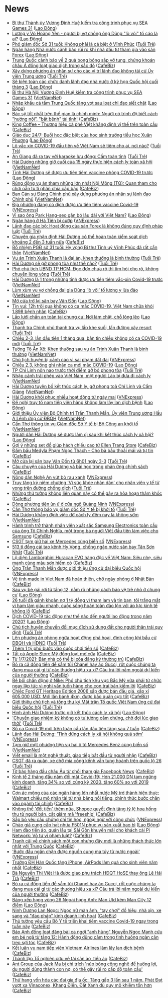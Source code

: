 # News

- [Bí thư Thành ủy Vương Đình Huệ kiểm tra công trình phục vụ SEA Games 31](https://laodong.vn/the-thao/bi-thu-thanh-uy-vuong-dinh-hue-kiem-tra-cong-trinh-phuc-vu-sea-games-31-885143.ldo) ([Lao Động](https://laodong.vn))
- [Lương y Võ Hoàng Yên - người bị vợ chồng ông Dũng &quot;lò vôi&quot; tố cáo là ai?](https://laodong.vn/video/luong-y-vo-hoang-yen-nguoi-bi-vo-chong-ong-dung-lo-voi-to-cao-la-ai-884993.ldo) ([Lao Động](https://laodong.vn))
- [Phó giám đốc Sở 31 tuổi: Không phải là cá biệt ở Vĩnh Phúc](https://tuoitre.vn/pho-giam-doc-so-31-tuoi-khong-phai-la-ca-biet-o-vinh-phuc-20210302191351875.htm) ([Tuổi Trẻ](https://tuoitre.vn))
- [Ngân hàng Nhà nước cảnh báo rủi ro khi nhà đầu tư tham gia vào sàn Forex](https://laodong.vn/phap-luat/ngan-hang-nha-nuoc-canh-bao-rui-ro-khi-nha-dau-tu-tham-gia-vao-san-forex-885138.ldo) ([Lao Động](https://laodong.vn))
- [Trung Quốc cảnh báo về 2 quả bong bóng sắp vỡ tung, chứng khoán châu Á đồng loạt giao dịch trong sắc đỏ](https://cafebiz.vn/trung-quoc-canh-bao-ve-2-qua-bong-bong-sap-vo-tung-chung-khoan-chau-a-dong-loat-giao-dich-trong-sac-do-20210302182939691.chn) ([CafeBiz](https://cafebiz.vn))
- [Xây dựng phương án nhân sự cho các vị trí lãnh đạo không tái cử Ủy viên Trung ương](https://tuoitre.vn/xay-dung-phuong-an-nhan-su-cho-cac-vi-tri-lanh-dao-khong-tai-cu-uy-vien-trung-uong-20210302192936739.htm) ([Tuổi Trẻ](https://tuoitre.vn))
- [Sẽ kiện toàn các chức danh lãnh đạo nhà nước ở kỳ họp Quốc hội cuối tháng 3](https://laodong.vn/thoi-su/se-kien-toan-cac-chuc-danh-lanh-dao-nha-nuoc-o-ky-hop-quoc-hoi-cuoi-thang-3-885159.ldo) ([Lao Động](https://laodong.vn))
- [Bí thư Hà Nội Vương Đình Huệ kiểm tra công trình phục vụ SEA Games 31](http://vietnamnet.vn/vn/thoi-su/bi-thu-ha-noi-vuong-dinh-hue-kiem-tra-cong-trinh-phuc-vu-sea-games-31-716716.html) ([VietNamNet](https://vietnamnet.vn))
- [Nhập khẩu cá tầm Trung Quốc tăng vọt sau loạt chỉ đạo siết chặt](https://laodong.vn/kinh-te/nhap-khau-ca-tam-trung-quoc-tang-vot-sau-loat-chi-dao-siet-chat-885028.ldo) ([Lao Động](https://laodong.vn))
- [Bác sỹ tốt nhất trên thế gian là chính mình: Người có trình độ biết cách "hướng nội”, "bắt bệnh" tài tình!](https://cafebiz.vn/bac-sy-tot-nhat-tren-the-gian-la-chinh-minh-nguoi-co-trinh-do-biet-cach-huong-noi-bat-benh-tai-tinh-2021030117172458.chn) ([CafeBiz](https://cafebiz.vn))
- [King Coffee – Thương hiệu cà phê Việt khẳng định vị thế trên toàn cầu](https://cafebiz.vn/king-coffee-thuong-hieu-ca-phe-viet-khang-dinh-vi-the-tren-toan-cau-20210302161140148.chn) ([CafeBiz](https://cafebiz.vn))
- [Giáo dục 24/7: Buổi học đặc biệt của học sinh trường tiểu học Xuân Phương](https://laodong.vn/video/giao-duc-247-buoi-hoc-dac-biet-cua-hoc-sinh-truong-tieu-hoc-xuan-phuong-885103.ldo) ([Lao Động](https://laodong.vn))
- [Lô vắc xin COVID-19 đầu tiên về Việt Nam sẽ tiêm cho ai, nơi nào?](https://tuoitre.vn/lo-vac-xin-covid-19-dau-tien-ve-viet-nam-se-tiem-cho-ai-noi-nao-20210302185316538.htm) ([Tuổi Trẻ](https://tuoitre.vn))
- [An Giang đã ra tay với karaoke lưu động: Cấm toàn tỉnh](https://tuoitre.vn/an-giang-da-ra-tay-voi-karaoke-luu-dong-cam-toan-tinh-20210302174629553.htm) ([Tuổi Trẻ](https://tuoitre.vn))
- [Hải Dương những giờ cuối của 15 ngày thực hiện cách ly toàn xã hội](http://vietnamnet.vn/vn/thoi-su/hai-duong-nhung-gio-cuoi-cua-15-ngay-thuc-hien-cach-ly-toan-xa-hoi-716713.html) ([VietNamNet](https://vietnamnet.vn))
- [Tỉnh Hải Dương sẽ được ưu tiên tiêm vaccine phòng COVID-19 trước](https://laodong.vn/xa-hoi/tinh-hai-duong-se-duoc-uu-tien-tiem-vaccine-phong-covid-19-truoc-885142.ldo) ([Lao Động](https://laodong.vn))
- [Rúng động vụ án tham nhũng lớn nhất Nội Mông (TQ): Quan tham cho chơi oẳn tù tì phân chia cấp bậc](https://cafebiz.vn/rung-dong-vu-an-tham-nhung-lon-nhat-noi-mong-tq-quan-tham-cho-choi-oan-tu-ti-phan-chia-cap-bac-20210302182756393.chn) ([CafeBiz](https://cafebiz.vn))
- [Ban Cán sự Đảng Chính phủ xây dựng phương án nhân sự lãnh đạo Chính phủ](http://vietnamnet.vn/vn/thoi-su/chinh-tri/ban-can-su-dang-chinh-phu-xay-dung-phuong-an-nhan-su-lanh-dao-chinh-phu-716696.html) ([VietNamNet](https://vietnamnet.vn))
- [Địa phương đang có dịch được ưu tiên tiêm vaccine Covid-19](https://vnexpress.net/dia-phuong-dang-co-dich-duoc-uu-tien-tiem-vaccine-covid-19-4242524.html) ([VNExpress](https://vnexpress.net))
- [Vì sao ông Park Hang-seo gắn bó lâu dài với Việt Nam?](https://laodong.vn/bong-da/vi-sao-ong-park-hang-seo-gan-bo-lau-dai-voi-viet-nam-885078.ldo) ([Lao Động](https://laodong.vn))
- [Ngân hàng ở Hà Tiên bị cướp](https://vnexpress.net/ngan-hang-o-ha-tien-bi-cuop-4242559.html) ([VNExpress](https://vnexpress.net))
- [Lãnh đạo các bộ: Hoạt động của sàn Forex là không đúng quy định pháp luật](https://tuoitre.vn/lanh-dao-cac-bo-hoat-dong-cua-san-forex-la-khong-dung-quy-dinh-phap-luat-20210302183843371.htm) ([Tuổi Trẻ](https://tuoitre.vn))
- [Chuyên gia nhận định Hải Dương có thể hoàn toàn kiểm soát dịch khoảng 2 đến 3 tuần nữa](https://cafebiz.vn/chuyen-gia-nhan-dinh-hai-duong-co-the-hoan-toan-kiem-soat-dich-khoang-2-den-3-tuan-nua-2021030218191268.chn) ([CafeBiz](https://cafebiz.vn))
- [Bổ nhiệm PGĐ sở 31 tuổi: Hy vọng Bí thư Tỉnh uỷ Vĩnh Phúc đã rất cẩn thận](http://vietnamnet.vn/vn/thoi-su/chinh-tri/bo-nhiem-pgd-so-31-tuoi-hy-vong-bi-thu-tinh-uy-vinh-phuc-da-rat-can-than-716663.html) ([VietNamNet](https://vietnamnet.vn))
- [Vụ án Trịnh Xuân Thanh là đại án, khen thưởng là bình thường](https://tuoitre.vn/vu-an-trinh-xuan-thanh-la-dai-an-khen-thuong-la-binh-thuong-20210302182111805.htm) ([Tuổi Trẻ](https://tuoitre.vn))
- [Hải Dương sẽ gỡ phong tỏa như thế nào?](https://tuoitre.vn/hai-duong-se-go-phong-toa-nhu-the-nao-20210302180925215.htm) ([Tuổi Trẻ](https://tuoitre.vn))
- [Phó chủ tịch UBND TP.HCM: Đọc đơn chưa rõ thì tìm hỏi cho rõ, không chuyển lòng vòng](https://tuoitre.vn/pho-chu-tich-ubnd-tp-hcm-doc-don-chua-ro-thi-tim-hoi-cho-ro-khong-chuyen-long-vong-20210302182006035.htm) ([Tuổi Trẻ](https://tuoitre.vn))
- [Hải Dương là 1 trong những tỉnh được ưu tiên tiêm vắc-xin Covid-19 trước](http://vietnamnet.vn/vn/thoi-su/hai-duong-la-1-trong-nhung-tinh-duoc-uu-tien-tiem-vac-xin-covid-19-truoc-716702.html) ([VietNamNet](https://vietnamnet.vn))
- [Lùm xùm vụ vợ chồng đại gia Dũng ‘lò vôi’ tố lương y lừa đảo](http://vietnamnet.vn/vn/thoi-su/lum-xum-vu-vo-chong-dai-gia-dung-lo-voi-to-luong-y-lua-dao-716703.html) ([VietNamNet](https://vietnamnet.vn))
- [Mở cửa trở lại sân bay Vân Đồn](https://laodong.vn/giao-thong/mo-cua-tro-lai-san-bay-van-don-885105.ldo) ([Lao Động](https://laodong.vn))
- [Tin vui: 12h trôi qua không có ca mắc COVID-19, Việt Nam chữa khỏi 1.898 bệnh nhân](https://cafebiz.vn/tin-vui-12h-troi-qua-khong-co-ca-mac-covid-19-viet-nam-chua-khoi-1898-benh-nhan-20210302181315005.chn) ([CafeBiz](https://cafebiz.vn))
- [Lắp lưới chắn an toàn tại chung cư: Nơi làm chặt, chỗ lỏng lẻo](https://laodong.vn/photo/lap-luoi-chan-an-toan-tai-chung-cu-noi-lam-chat-cho-long-leo-885060.ldo) ([Lao Động](https://laodong.vn))
- [Thanh tra Chính phủ thanh tra vụ lấp khe suối, lấn đường xây resort](https://tuoitre.vn/thanh-tra-chinh-phu-thanh-tra-vu-lap-khe-suoi-lan-duong-xay-resort-20210302174152294.htm) ([Tuổi Trẻ](https://tuoitre.vn))
- [Chiều 2-3, lần đầu tiên 1 tháng qua, bản tin chiều không có ca COVID-19 mới](https://tuoitre.vn/chieu-2-3-lan-dau-tien-1-thang-qua-ban-tin-chieu-khong-co-ca-covid-19-moi-2021030218182437.htm) ([Tuổi Trẻ](https://tuoitre.vn))
- [Tướng Tô Ân Xô: Khen thưởng sau vụ án Trịnh Xuân Thanh là bình thường](http://vietnamnet.vn/vn/thoi-su/tuong-to-an-xo-khen-thuong-sau-vu-an-trinh-xuan-thanh-la-binh-thuong-716695.html) ([VietNamNet](https://vietnamnet.vn))
- [Chủ tịch huyện bị cảnh cáo vì sai phạm đất đai](https://vnexpress.net/chu-tich-huyen-bi-canh-cao-vi-sai-pham-dat-dai-4242549.html) ([VNExpress](https://vnexpress.net))
- [Chiều 2.3, không ghi nhận ca mới mắc COVID-19](https://laodong.vn/y-te/chieu-23-khong-ghi-nhan-ca-moi-mac-covid-19-885064.ldo) ([Lao Động](https://laodong.vn))
- [TP Chí Linh nôn nao trước thời điểm gỡ bỏ phong tỏa](https://tuoitre.vn/tp-chi-linh-non-nao-truoc-thoi-diem-go-bo-phong-toa-20210302165150846.htm) ([Tuổi Trẻ](https://tuoitre.vn))
- [Nhập cảnh trái phép vào Việt Nam, một người Lào bị đưa đi cách ly](http://vietnamnet.vn/vn/thoi-su/nhap-canh-trai-phep-vao-viet-nam-mot-nguoi-lao-bi-dua-di-cach-ly-716697.html) ([VietNamNet](https://vietnamnet.vn))
- [Hải Dương tuyên bố kết thúc cách ly, gỡ phong toả Chí Linh và Cẩm Giàng](http://vietnamnet.vn/vn/thoi-su/hai-duong-tuyen-bo-ket-thuc-cach-ly-go-phong-toa-chi-linh-va-cam-giang-716693.html) ([VietNamNet](https://vietnamnet.vn))
- [Hải Dương khôi phục nhiều hoạt động từ ngày mai](https://vnexpress.net/hai-duong-khoi-phuc-nhieu-hoat-dong-tu-ngay-mai-4242471.html) ([VNExpress](https://vnexpress.net))
- [Đề nghị truy tố nam tiếp viên hàng không làm lây lan dịch bệnh](https://laodong.vn/phap-luat/de-nghi-truy-to-nam-tiep-vien-hang-khong-lam-lay-lan-dich-benh-885032.ldo) ([Lao Động](https://laodong.vn))
- [Giới thiệu Ủy viên Bộ Chính trị Trần Thanh Mẫn, Ủy viên Trung ương Hầu A Lềnh ứng cử ĐBQH](http://vietnamnet.vn/vn/thoi-su/quoc-hoi/gioi-thieu-uy-vien-bo-chinh-tri-tran-thanh-man-uy-vien-trung-uong-hau-a-lenh-ung-cu-dbqh-716687.html) ([VietNamNet](https://vietnamnet.vn))
- [Cần Thơ thông tin vụ Giám đốc Sở Y tế bị Bộ Công an khởi tố](http://vietnamnet.vn/vn/thoi-su/can-tho-thong-tin-vu-giam-doc-so-y-te-bi-bo-cong-an-khoi-to-716688.html) ([VietNamNet](https://vietnamnet.vn))
- [Người dân Hải Dương sẽ được làm gì sau khi kết thúc cách ly xã hội?](https://laodong.vn/video/nguoi-dan-hai-duong-se-duoc-lam-gi-sau-khi-ket-thuc-cach-ly-xa-hoi-885076.ldo) ([Lao Động](https://laodong.vn))
- [Gợi ý những set đồ giúp hách chiều cao từ Ellen Trang Store](https://cafebiz.vn/goi-y-nhung-set-do-giup-hach-chieu-cao-tu-ellen-trang-store-20210302134559561.chn) ([CafeBiz](https://cafebiz.vn))
- [Đầm bầu Medyla Phạm Ngọc Thạch – Cho bà bầu thoải mái và tự tin](https://cafebiz.vn/dam-bau-medyla-pham-ngoc-thach-cho-ba-bau-thoai-mai-va-tu-tin-20210302134520573.chn) ([CafeBiz](https://cafebiz.vn))
- [Mở cửa lại sân bay Vân Đồn từ 6h01 ngày 3-3](https://tuoitre.vn/mo-cua-lai-san-bay-van-don-tu-6h01-ngay-3-3-20210302170243411.htm) ([Tuổi Trẻ](https://tuoitre.vn))
- [Câu chuyện của Hải Dương và bài học trong phản ứng chính sách](https://cafebiz.vn/cau-chuyen-cua-hai-duong-va-bai-hoc-trong-phan-ung-chinh-sach-20210302172354819.chn) ([CafeBiz](https://cafebiz.vn))
- [Nông dân Nghệ An vứt bỏ rau xanh](https://vnexpress.net/nong-dan-nghe-an-vut-bo-rau-xanh-4242458.html) ([VNExpress](https://vnexpress.net))
- [Truy tặng kỷ niệm chương 'Vì sức khỏe nhân dân' cho nhân viên y tế tử vong trên đường chống dịch](https://tuoitre.vn/truy-tang-ky-niem-chuong-vi-suc-khoe-nhan-dan-cho-nhan-vien-y-te-tu-vong-tren-duong-chong-dich-20210302164757437.htm) ([Tuổi Trẻ](https://tuoitre.vn))
- [Những thứ tưởng không liên quan này có thể gây ra hỏa hoạn thảm khốc](https://cafebiz.vn/nhung-thu-tuong-khong-lien-quan-nay-co-the-gay-ra-hoa-hoan-tham-khoc-20210302170312424.chn) ([CafeBiz](https://cafebiz.vn))
- [Dòng phương tiện ùn ứ ở cửa ngõ Quảng Ninh](https://vnexpress.net/dong-phuong-tien-un-u-o-cua-ngo-quang-ninh-4242483.html) ([VNExpress](https://vnexpress.net))
- [Cần Thơ thông báo vụ giám đốc Sở Y tế bị khởi tố](https://tuoitre.vn/can-tho-thong-bao-vu-giam-doc-so-y-te-bi-khoi-to-20210302165533131.htm) ([Tuổi Trẻ](https://tuoitre.vn))
- [Hải Dương khẳng định việc dỡ cách ly đêm nay là không sớm](http://vietnamnet.vn/vn/thoi-su/hai-duong-khang-dinh-viec-do-cach-ly-dem-nay-la-khong-som-716664.html) ([VietNamNet](https://vietnamnet.vn))
- [Hành trình trở thành nhân viên xuất sắc Samsung Electronics toàn cầu của ông Tô Chính Nghĩa, một trong ba người Việt đầu tiên làm việc cho Samsung](https://cafebiz.vn/hanh-trinh-tro-thanh-nhan-vien-xuat-sac-samsung-electronics-toan-cau-cua-ong-to-chinh-nghia-mot-trong-ba-nguoi-viet-dau-tien-lam-viec-cho-samsung-20210302154948557.chn) ([CafeBiz](https://cafebiz.vn))
- [CSGT tạm giữ hai xe Mercedes cùng biển số](https://vnexpress.net/csgt-tam-giu-hai-xe-mercedes-cung-bien-so-4242477.html) ([VNExpress](https://vnexpress.net))
- [513 tỉ đồng cải tạo kênh Hy Vọng, chống ngập nước sân bay Tân Sơn Nhất](https://tuoitre.vn/513-ti-dong-cai-tao-kenh-hy-vong-chong-ngap-nuoc-san-bay-tan-son-nhat-20210302165203061.htm) ([Tuổi Trẻ](https://tuoitre.vn))
- [Lộ diện Lamborghini Huracan EVO hàng độc về Việt Nam: Siêu nhẹ, siêu mạnh cùng màu sơn hiếm có](https://cafebiz.vn/lo-dien-lamborghini-huracan-evo-hang-doc-ve-viet-nam-sieu-nhe-sieu-manh-cung-mau-son-hiem-co-20210302154243097.chn) ([CafeBiz](https://cafebiz.vn))
- [Ông Trần Thanh Mẫn được giới thiệu ứng cử đại biểu Quốc hội](https://vnexpress.net/ong-tran-thanh-man-duoc-gioi-thieu-ung-cu-dai-bieu-quoc-hoi-4242422.html) ([VNExpress](https://vnexpress.net))
- [Vệ tinh made in Viet Nam đã hoàn thiện, chờ ngày phóng ở Nhật Bản](https://cafebiz.vn/ve-tinh-made-in-viet-nam-da-hoan-thien-cho-ngay-phong-o-nhat-ban-20210302161714726.chn) ([CafeBiz](https://cafebiz.vn))
- [Sau vụ bé gái rơi từ tầng 12, nắm rõ những cách bảo vệ trẻ nhỏ ở chung cư](https://laodong.vn/infographic/sau-vu-be-gai-roi-tu-tang-12-nam-ro-nhung-cach-bao-ve-tre-nho-o-chung-cu-884946.ldo) ([Lao Động](https://laodong.vn))
- [26 tuổi đã gánh khoản nợ 1 tỷ đồng vì tham lam và tin bạn, tôi trắng mắt vì ham làm giàu nhanh, cuộc sống hoàn toàn đảo lộn với áp lực kinh tế khổng lồ](https://cafebiz.vn/26-tuoi-da-ganh-khoan-no-1-ty-dong-vi-tham-lam-va-tin-ban-toi-trang-mat-vi-ham-lam-giau-nhanh-cuoc-song-hoan-toan-dao-lon-voi-ap-luc-kinh-te-khong-lo-20210302153819306.chn) ([CafeBiz](https://cafebiz.vn))
- [Dịch COVID-19 tác động như thế nào đến người lao động trong năm 2020?](https://laodong.vn/infographic/dich-covid-19-tac-dong-nhu-the-nao-den-nguoi-lao-dong-trong-nam-2020-884640.ldo) ([Lao Động](https://laodong.vn))
- [Chủ tịch huyện chuyển đổi mục đích sử dụng đất cho người thân trái quy định](https://tuoitre.vn/chu-tich-huyen-chuyen-doi-muc-dich-su-dung-dat-cho-nguoi-than-trai-quy-dinh-20210302155201728.htm) ([Tuổi Trẻ](https://tuoitre.vn))
- [Lên phương án phòng ngừa hoạt động phá hoại, đình công khi bầu cử ĐBQH và HĐND](https://tuoitre.vn/len-phuong-an-phong-ngua-hoat-dong-pha-hoai-dinh-cong-khi-bau-cu-dbqh-va-hdnd-20210302151142316.htm) ([Tuổi Trẻ](https://tuoitre.vn))
- [Thêm 1 tỷ phú bước vào cuộc chơi tiền số](https://cafebiz.vn/them-1-ty-phu-buoc-vao-cuoc-choi-tien-so-20210302153409741.chn) ([CafeBiz](https://cafebiz.vn))
- [Tất cả Apple Store Mỹ đồng loạt mở cửa](https://cafebiz.vn/tat-ca-apple-store-my-dong-loat-mo-cua-20210302153622618.chn) ([CafeBiz](https://cafebiz.vn))
- [Từ 1/7/2021: Bán nhà có thể bị xóa đăng ký thường trú](https://cafebiz.vn/tu-1-7-2021-ban-nha-co-the-bi-xoa-dang-ky-thuong-tru-20210302155914211.chn) ([CafeBiz](https://cafebiz.vn))
- [Bỏ ra cả đống tiền để sắm túi Chanel hay áo Gucci, rốt cuộc chúng ta đang mua cái gì từ các thương hiệu xa xỉ? Câu trả lời nằm ngoài dự kiến của người thường](https://cafebiz.vn/bo-ra-ca-dong-tien-de-sam-tui-chanel-hay-ao-gucci-rot-cuoc-chung-ta-dang-mua-cai-gi-tu-cac-thuong-hieu-xa-xi-cau-tra-loi-nam-ngoai-du-kien-cua-nguoi-thuong-20210302153446961.chn) ([CafeBiz](https://cafebiz.vn))
- [Bê bối chấn động ở Nike: Phó chủ tịch khu vực Bắc Mỹ vừa phải từ chức ngay lập tức vì nghi vấn tuồn hàng cho con trai bán kiếm lời](https://cafebiz.vn/be-boi-chan-dong-o-nike-pho-chu-tich-khu-vuc-bac-my-vua-phai-tu-chuc-ngay-lap-tuc-vi-nghi-van-tuon-hang-cho-con-trai-ban-kiem-loi-20210302154543374.chn) ([CafeBiz](https://cafebiz.vn))
- [Chiếc Ford GT Heritage Edition 2006 sắp được bán đấu giá, xấp xỉ 605.000 USD: Mới lăn bánh 4km, được bảo quản cực tốt](https://cafebiz.vn/chiec-ford-gt-heritage-edition-2006-sap-duoc-ban-dau-gia-xap-xi-605000-usd-moi-lan-banh-4km-duoc-bao-quan-cuc-tot-2021030215402669.chn) ([CafeBiz](https://cafebiz.vn))
- [Giới thiệu chủ tịch và tổng thư ký Mặt trận Tổ quốc Việt Nam ứng cử đại biểu Quốc hội](https://tuoitre.vn/gioi-thieu-chu-tich-va-tong-thu-ky-mat-tran-to-quoc-viet-nam-ung-cu-dai-bieu-quoc-hoi-20210302150516184.htm) ([Tuổi Trẻ](https://tuoitre.vn))
- [Hình ảnh Hải Dương trước giờ kết thúc cách ly xã hội](https://laodong.vn/photo/hinh-anh-hai-duong-truoc-gio-ket-thuc-cach-ly-xa-hoi-884972.ldo) ([Lao Động](https://laodong.vn))
- ['Chuyển giao nhiệm kỳ không có tư tưởng cầm chừng, chờ đợi lúc giao thời'](https://tuoitre.vn/chuyen-giao-nhiem-ky-khong-co-tu-tuong-cam-chung-cho-doi-luc-giao-thoi-2021030214534972.htm) ([Tuổi Trẻ](https://tuoitre.vn))
- [Số ca Covid-19 mới trên toàn cầu lần đầu tiên tăng sau 7 tuần](https://cafebiz.vn/so-ca-covid-19-moi-tren-toan-cau-lan-dau-tien-tang-sau-7-tuan-2021030214002023.chn) ([CafeBiz](https://cafebiz.vn))
- [Lãnh đạo Hải Dương: 'Tỉnh dừng cách ly xã hội không quá sớm'](https://vnexpress.net/lanh-dao-hai-duong-tinh-dung-cach-ly-xa-hoi-khong-qua-som-4242353.html) ([VNExpress](https://vnexpress.net))
- [Tạm giữ một phương tiện vụ hai ô tô Mercedes Benz cùng biển số](http://vietnamnet.vn/vn/thoi-su/tam-giu-mot-phuong-tien-vu-hai-o-to-mercedes-benz-cung-bien-so-716628.html) ([VietNamNet](https://vietnamnet.vn))
- [Viết email là một nghệ thuật, giao tiếp bắt đầu từ người nhận](https://cafebiz.vn/viet-email-la-mot-nghe-thuat-giao-tiep-bat-dau-tu-nguoi-nhan-20210302113843292.chn) ([CafeBiz](https://cafebiz.vn))
- [CSGT đã ra quân, xe chở mía cồng kềnh vẫn tung hoành trên quốc lộ 26](https://tuoitre.vn/csgt-da-ra-quan-xe-cho-mia-cong-kenh-van-tung-hoanh-tren-quoc-lo-26-20210302131827821.htm) ([Tuổi Trẻ](https://tuoitre.vn))
- [Tờ báo hàng đầu châu Âu từ chối tham gia Facebook News](https://cafebiz.vn/to-bao-hang-dau-chau-au-tu-choi-tham-gia-facebook-news-20210302135111387.chn) ([CafeBiz](https://cafebiz.vn))
- [Kinh tế 2 tháng đầu năm đối mặt Covid-19: Hơn 21.000 DN tạm ngừng kinh doanh, tăng 34% so với cùng kỳ 2020, tăng 60% so với 2019](https://cafebiz.vn/kinh-te-2-thang-dau-nam-doi-mat-covid-19-hon-21000-dn-tam-ngung-kinh-doanh-tang-34-so-voi-cung-ky-2020-tang-60-so-voi-2019-20210302112503488.chn) ([CafeBiz](https://cafebiz.vn))
- [Cơn ác mộng của các ngân hàng lớn nhất nước Mỹ trở thành hiện thực: Walmart chiêu mộ nhân tài từ nhà băng nổi tiếng, chính thức bước chân vào ngành tài chính](https://cafebiz.vn/con-ac-mong-cua-cac-ngan-hang-lon-nhat-nuoc-my-tro-thanh-hien-thuc-walmart-chieu-mo-nhan-tai-tu-nha-bang-noi-tieng-chinh-thuc-buoc-chan-vao-nganh-tai-chinh-2021030213541285.chn) ([CafeBiz](https://cafebiz.vn))
- [Không thể 'đốt tiền' thêm nữa, Shopee quyết định tăng tỷ lệ hoa hồng thu từ người bán, cắt giảm mã 'freeship'](https://cafebiz.vn/khong-the-dot-tien-them-nua-shopee-quyet-dinh-tang-ty-le-hoa-hong-thu-tu-nguoi-ban-cat-giam-ma-freeship-20210302144340381.chn) ([CafeBiz](https://cafebiz.vn))
- [Sắp bỏ yêu cầu chứng chỉ tin học, ngoại ngữ với công chức](https://vnexpress.net/sap-bo-yeu-cau-chung-chi-tin-hoc-ngoai-ngu-voi-cong-chuc-4242325.html) ([VNExpress](https://vnexpress.net))
- [Chào giá cung cấp hạt nhựa F501N phục vụ sản xuất bao bì](https://laodong.vn/thong-tin-doanh-nghiep/chao-gia-cung-cap-hat-nhua-f501n-phuc-vu-san-xuat-bao-bi-884992.ldo) ([Lao Động](https://laodong.vn))
- [Ham đào tiền ảo, quán lẩu tại Sài Gòn khuyến mãi cho khách cài Pi Network: Vô tư vi phạm luật?](https://cafebiz.vn/ham-dao-tien-ao-quan-lau-tai-sai-gon-khuyen-mai-cho-khach-cai-pi-network-vo-tu-vi-pham-luat-20210302131231819.chn) ([CafeBiz](https://cafebiz.vn))
- [Tranh cãi về chính sách một con nhưng đây mới là những thách thức lớn nhất với Trung Quốc](https://cafebiz.vn/tranh-cai-ve-chinh-sach-mot-con-nhung-day-moi-la-nhung-thach-thuc-lon-nhat-voi-trung-quoc-20210302142220488.chn) ([CafeBiz](https://cafebiz.vn))
- ['Bước đầu ngăn chặn được nguồn cung ma túy từ nước ngoài'](https://vnexpress.net/buoc-dau-ngan-chan-duoc-nguon-cung-ma-tuy-tu-nuoc-ngoai-4242307.html) ([VNExpress](https://vnexpress.net))
- [Trường ĐH Hàn Quốc tặng iPhone, AirPods làm quà cho sinh viên năm nhất](https://cafebiz.vn/su-that-sau-chuyen-cac-truong-dai-hoc-han-quoc-phat-iphone-ai-khong-nhan-bi-ky-luat-20210302101636006.chn) ([CafeBiz](https://cafebiz.vn))
- [Bà Nguyễn Thị Việt Hà được giao phụ trách HĐQT HoSE thay ông Lê Hải Trà](https://cafebiz.vn/ba-nguyen-thi-viet-ha-duoc-giao-phu-trach-hdqt-hose-thay-ong-le-hai-tra-20210302141126019.chn) ([CafeBiz](https://cafebiz.vn))
- [Bỏ ra cả đống tiền để sắm túi Chanel hay áo Gucci, rốt cuộc chúng ta đang mua cái gì từ các thương hiệu xa xỉ? Câu trả lời nằm ngoài dự kiến của người thường](https://cafebiz.vn/bo-ra-ca-dong-tien-de-sam-tui-chanel-hay-ao-gucci-rot-cuoc-chung-ta-dang-mua-cai-gi-tu-cac-thuong-hieu-xa-xi-cau-tra-loi-nam-ngoai-du-kien-cua-nguoi-thuong-2021030214073738.chn) ([CafeBiz](https://cafebiz.vn))
- [Bảng xếp hạng vòng 26 Ngoại hạng Anh: Man Utd kém Man City 12 điểm](https://laodong.vn/infographic/bang-xep-hang-vong-26-ngoai-hang-anh-man-utd-kem-man-city-12-diem-884916.ldo) ([Lao Động](https://laodong.vn))
- [Ninh Dương Lan Ngọc: Ngọc nữ màn ảnh, "tay chơi" đồ hiệu, nhà xịn, xe sang và "đao pháp" kinh doanh linh hoạt](https://cafebiz.vn/ninh-duong-lan-ngoc-ngoc-nu-man-anh-tay-choi-do-hieu-nha-xin-xe-sang-va-dao-phap-kinh-doanh-linh-hoat-20210302140539814.chn) ([CafeBiz](https://cafebiz.vn))
- [Thủ tướng yêu cầu Bộ Y tế triển khai tiêm vaccine Covid-19 ngay trong tuần này](https://cafebiz.vn/thu-tuong-yeu-cau-bo-y-te-trien-khai-tiem-vaccine-covid-19-ngay-trong-tuan-nay-20210302140122861.chn) ([CafeBiz](https://cafebiz.vn))
- [Báo Anh đồng loạt đăng bài ca ngợi "anh hùng" Nguyễn Ngọc Mạnh cứu em bé ngã từ tầng 12: Hành động dũng cảm trong tình huống ngàn cân treo sợi tóc](https://cafebiz.vn/bao-anh-dong-loat-dang-bai-ca-ngoi-anh-hung-nguyen-ngoc-manh-cuu-em-be-nga-tu-tang-12-hanh-dong-dung-cam-trong-tinh-huong-ngan-can-treo-soi-toc-20210302135830219.chn) ([CafeBiz](https://cafebiz.vn))
- [Kết luận vụ nam tiếp viên Vietnam Airlines làm lây lan dịch bệnh](https://cafebiz.vn/ket-luan-vu-nam-tiep-vien-vietnam-airlines-lam-lay-lan-dich-benh-20210302135649307.chn) ([CafeBiz](https://cafebiz.vn))
- [Thành lập Tổ nghiên cứu về tài sản ảo, tiền ảo](https://cafebiz.vn/thanh-lap-to-nghien-cuu-ve-tai-san-ao-tien-ao-20210302135219638.chn) ([CafeBiz](https://cafebiz.vn))
- [Ant Group của Jack Ma bị chỉ trích 'núp bóng công nghệ để hưởng lợi, dụ người dùng thành con nợ, có thể gây rủi ro cấp độ toàn cầu'](https://cafebiz.vn/ant-group-cua-jack-ma-bi-chi-trich-nup-bong-cong-nghe-de-huong-loi-du-nguoi-dung-thanh-con-no-co-the-gay-rui-ro-cap-do-toan-cau-20210302104345442.chn) ([CafeBiz](https://cafebiz.vn))
- [Thứ hạng vốn hóa các đại gia địa ốc: Tăng gấp 3 lần sau 1 năm, Phát Đạt vượt xa Vinaconex, Khang Điền, Đất Xanh dù quy mô khiêm tốn hơn](https://cafebiz.vn/thu-hang-von-hoa-cac-dai-gia-dia-oc-tang-gap-3-lan-sau-1-nam-phat-dat-vuot-xa-vinaconex-khang-dien-dat-xanh-du-quy-mo-khiem-ton-hon-2021030213493271.chn) ([CafeBiz](https://cafebiz.vn))
